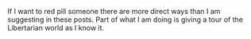 If I want to red pill someone there are more direct ways than I am suggesting in
these posts.  Part of what I am doing is giving a tour of the Libertarian world
as I know it.  